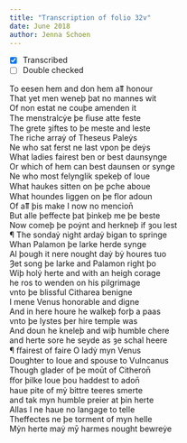 ```yaml
---
title: "Transcription of folio 32v"
date: June 2018
author: Jenna Schoen
---
```

- [X] Transcribed
- [ ] Double checked

To eesen hem and don hem aỻ honour  
That yet men weneþ þat no mannes wit  
Of non estat ne couþe amenden it  
The menstralcẏe þe ẜiuse atte feste  
The grete ȝiftes to þe meste and leste  
The riche arraẏ of Theseus Paleẏs  
Ne who sat ferst ne last vpon þe deẏs  
What ladies fairest ben or best daunsynge  
Or which of hem can best daunsen or synge  
Ne who most felynglik spekeþ of loue  
What haukes sitten on þe ꝑche aboue  
What houndes liggen on þe flor adoun   
Of aỻ þis make I now no mencion̄  
But alle þeffecte þat þinkeþ me þe beste  
Now comeþ þe poẏnt and herkneþ if ȝou lest  
¶ The sondaẏ night ardaẏ bigan to springe  
Whan Palamon þe larke herde synge  
Al þough it nere nought daẏ bẏ houres tuo  
Ȝet song þe larke and Palamon right þo  
Wiþ holẏ herte and with an heigh corage  
he ros to wenden on his pilgrimage  
vnto þe blissful Citharea benigne  
I mene Venus honorable and digne  
And in here houre he walkeþ forþ a paas  
vnto þe lystes þer hire temple was  
And doun he kneleþ and wiþ humble chere  
and herte sore he seyde as ȝe schal heere  
¶ ﬀairest of faire O ladẏ myn Venus  
Doughter to Ioue and spouse to Vulncanus  
Though glader of þe moūt of Citheron̄  
ﬀor þilke loue þou haddest to adon̄  
haue pite of mẏ bittre teeres smerte  
and tak myn humble preier at þin herte  
Allas I ne haue no langage to telle  
Theffectes ne þe torment of myn helle  
Mẏn herte maẏ mȳ harmes nought bewreẏe   
